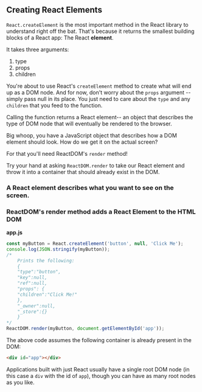 ## Creating React Elements

`React.createElement` is the most important method in the React library to understand right off the bat. That's because it returns the smallest building blocks of a React app: The React __element__.

It takes three arguments:
1. type
2. props
3. children

You're about to use React's `createElement` method to create what will end up as a DOM node. And for now, don't worry about the `props` argument -- simply pass null in its place. You just need to care about the `type` and any `children` that you feed to the function.

Calling the function returns a React element-- an object that describes the type of DOM node that will eventually be rendered to the browser.

Big whoop, you have a JavaScript object that describes how a DOM element should look. How do we get it on the actual screen?

For that you'll need ReactDOM's `render` method!

Try your hand at asking `ReactDOM.render` to take our React element and throw it into a container that should already exist in the DOM.

### A React element describes what you want to see on the screen.

### ReactDOM's render method adds a React Element to the HTML DOM

__app.js__
```js
const myButton = React.createElement('button', null, 'Click Me');
console.log(JSON.stringify(myButton));
/*
    Prints the following:
    {
    "type":"button",
    "key":null,
    "ref":null,
    "props": {
    "children":"Click Me!"
    },
    "_owner":null,
    "_store":{}
    }
*/
ReactDOM.render(myButton, document.getElementById('app'));
```
The above code assumes the following container is already present in the DOM:
```html
<div id="app"></div>
```
Applications built with just React usually have a single root DOM node (in this case a `div` with the id of `app`), though you can have as many root nodes as you like.